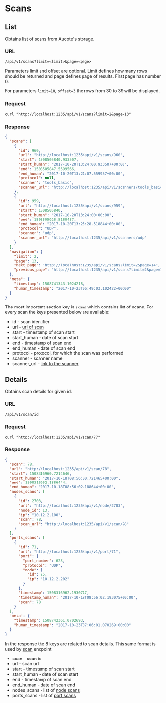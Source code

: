 # Scans

## <a name="list">List</a>

Obtains list of scans from Aucote's storage.

### URL

```
/api/v1/scans?limit=<limit>&page=<page>
```

Parameters limit and offset are optional. Limit defines how many rows should be returned 
and page defines page of results. First page has number 0.

For parameters `limit=10`, `offset=3` the rows from 30 to 39 will be displayed.

### Request

```
curl "http://localhost:1235/api/v1/scans?limit=2&page=13"
```

### Response

```json
{
  "scans": [
    {
      "id": 960,
      "url": "http://localhost:1235/api/v1/scans/960",
      "start": 1508505840.933507,
      "start_human": "2017-10-20T13:24:00.933507+00:00",
      "end": 1508505847.5599566,
      "end_human": "2017-10-20T13:24:07.559957+00:00",
      "protocol": null,
      "scanner": "tools_basic",
      "scanner_url": "http://localhost:1235/api/v1/scanners/tools_basic"
    },
    {
      "id": 959,
      "url": "http://localhost:1235/api/v1/scans/959",
      "start": 1508505840,
      "start_human": "2017-10-20T13:24:00+00:00",
      "end": 1508505928.5188437,
      "end_human": "2017-10-20T13:25:28.518844+00:00",
      "protocol": "UDP",
      "scanner": "udp",
      "scanner_url": "http://localhost:1235/api/v1/scanners/udp"
    }
  ],
  "navigation": {
    "limit": 2,
    "page": 13,
    "next_page": "http://localhost:1235/api/v1/scans?limit=2&page=14",
    "previous_page": "http://localhost:1235/api/v1/scans?limit=2&page=12"
  },
  "meta": {
    "timestamp": 1508741343.1024218,
    "human_timestamp": "2017-10-23T06:49:03.102422+00:00"
  }
}
```

The most important section key is `scans` which contains list of scans. 
For every scan the keys presented below are available:

* id - scan identifier
* url - [url of scan](scans.md)
* start - timestamp of scan start
* start_human - date of scan start
* end - timestamp of scan end
* end_human - date of scan end
* protocol - protocol, for which the scan was performed
* scanner - scanner name
* scanner_url - [link to the scanner](scanners.md)

## <a name="details">Details</a>

Obtains scan details for given id.

### URL

```
/api/v1/scan/id
```

### Request

```
curl "http://localhost:1235/api/v1/scan/77"
```

### Response

```json
{
  "scan": 78,
  "url": "http://localhost:1235/api/v1/scan/78",
  "start": 1508316960.7214646,
  "start_human": "2017-10-18T08:56:00.721465+00:00",
  "end": 1508316962.1886444,
  "end_human": "2017-10-18T08:56:02.188644+00:00",
  "nodes_scans": [
    {
      "id": 2703,
      "url": "http://localhost:1235/api/v1/node/2703",
      "node_id": 13,
      "ip": "10.12.2.100",
      "scan": 78,
      "scan_url": "http://localhost:1235/api/v1/scan/78"
    }
  ],
  "ports_scans": [
    {
      "id": 71,
      "url": "http://localhost:1235/api/v1/port/71",
      "port": {
        "port_number": 623,
        "protocol": "UDP",
        "node": {
          "id": 25,
          "ip": "10.12.2.202"
        }
      },
      "timestamp": 1508316962.1930747,
      "timestamp_human": "2017-10-18T08:56:02.193075+00:00",
      "scan": 78
    }
  ],
  "meta": {
    "timestamp": 1508742361.0702693,
    "human_timestamp": "2017-10-23T07:06:01.070269+00:00"
  }
}
```

In the response the 8 keys are related to scan details. This same format is used by [scan](scans.md) endpoint

* scan - scan id
* url - scan url
* start - timestamp of scan start
* start_human - date of scan start
* end - timestamp of scan end
* end_human - date of scan end
* nodes_scans - list of [node scans](node_scans.md)
* ports_scans - list of [port scans](port_scans.md)